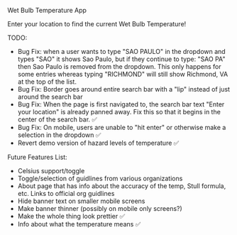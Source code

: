 Wet Bulb Temperature App

Enter your location to find the current Wet Bulb Temperature! 

TODO:

- Bug Fix: when a user wants to type "SAO PAULO" in the dropdown and types "SAO" it shows Sao Paulo, but if they continue to type: "SAO PA" then Sao Paulo is removed from the dropdown. This only happens for some entries whereas typing "RICHMOND" will still show Richmond, VA at the top of the list. 
- Bug Fix: Border goes around entire search bar with a "lip" instead of just around the search bar
- Bug Fix: When the page is first navigated to, the search bar text "Enter your location" is already panned away. Fix this so that it begins in the center of the search bar. ✅
- Bug Fix: On mobile, users are unable to "hit enter" or otherwise make a selection in the dropdown ✅
- Revert demo version of hazard levels of temperature ✅

Future Features List:

- Celsius support/toggle
- Toggle/selection of guidlines from various organizations
- About page that has info about the accuracy of the temp, Stull formula, etc. Links to official org guidlines
- Hide banner text on smaller mobile screens
- Make banner thinner (possibly on mobile only screens?)
- Make the whole thing look prettier ✅
- Info about what the temperature means ✅
